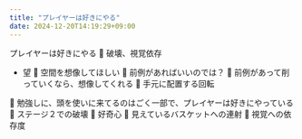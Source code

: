 ```yaml
---
title: "プレイヤーは好きにやる"
date: 2024-12-20T14:19:29+09:00
---
```

プレイヤーは好きにやる
	破壊、視覚依存
-	望
	空間を想像してほしい
	前例があればいいのでは？
	前例があって削っていくなら、想像してくれる
	手元に配置する回転


	勉強しに、頭を使いに来てるのはごく一部で、プレイヤーは好きにやっている
	ステージ２での破壊
	好奇心
	見えているバスケットへの連射
	視覚への依存度
